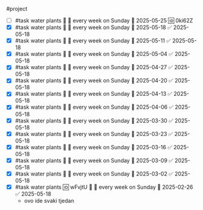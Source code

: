 #project

- [ ] #task water plants 🔼 🔁 every week on Sunday 📅 2025-05-25 🆔 0ki62Z
- [x] #task water plants 🔼 🔁 every week on Sunday 📅 2025-05-18 ✅ 2025-05-18
- [x] #task water plants 🔼 🔁 every week on Sunday 📅 2025-05-11 ✅ 2025-05-18
- [x] #task water plants 🔼 🔁 every week on Sunday 📅 2025-05-04 ✅ 2025-05-18
- [x] #task water plants 🔼 🔁 every week on Sunday 📅 2025-04-27 ✅ 2025-05-18
- [x] #task water plants 🔼 🔁 every week on Sunday 📅 2025-04-20 ✅ 2025-05-18
- [x] #task water plants 🔼 🔁 every week on Sunday 📅 2025-04-13 ✅ 2025-05-18
- [x] #task water plants 🔼 🔁 every week on Sunday 📅 2025-04-06 ✅ 2025-05-18
- [x] #task water plants 🔼 🔁 every week on Sunday 📅 2025-03-30 ✅ 2025-05-18
- [x] #task water plants 🔼 🔁 every week on Sunday 📅 2025-03-23 ✅ 2025-05-18
- [x] #task water plants 🔼 🔁 every week on Sunday 📅 2025-03-16 ✅ 2025-05-18
- [x] #task water plants 🔼 🔁 every week on Sunday 📅 2025-03-09 ✅ 2025-05-18
- [x] #task water plants 🔼 🔁 every week on Sunday 📅 2025-03-02 ✅ 2025-05-18
- [x] #task water plants 🆔 wFvjtU 🔼 🔁 every week on Sunday 📅 2025-02-26 ✅ 2025-05-18
	- ovo ide svaki tjedan
